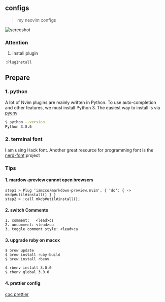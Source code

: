 ## configs

> my neovim configs

![screeshot](https://gw.alicdn.com/tfs/TB1vEiYLEY1gK0jSZFMXXaWcVXa-2876-1746.png)

### Attention

1. install plugin

```shell
:PlugInstall
```

## Prepare

### 1. python

A lot of Nvim plugins are mainly written in Python. To use auto-completion and other features, we must install Python 3. The easiest way to install is via [pyenv](https://github.com/pyenv/pyenv)

```bash
$ python --version
Python 3.8.6
```

### 2. terminal font

I am using Hack font. Another great resource for programming font is the [nerd-font](https://github.com/ryanoasis/nerd-fonts) project

### Tips

#### 1. mardow-preview cannot open browsers

```shell
step1 > Plug 'iamcco/markdown-preview.nvim', { 'do': { -> mkdp#util#install() } }
step2 > :call mkdp#util#install();
```

#### 2. switch Comments

```shell
1. comment:   <lead>cs
2. uncomment: <lead>cu
3. toggle comment style: <lead>ca
```

#### 3. upgrade ruby on macox

```shell
$ brew update
$ brew install ruby-build
$ brew install rbenv

$ rbenv install 3.0.0
$ rbenv global 3.0.0
```

#### 4. prettier config
[coc prettier](https://github.com/neoclide/coc-prettier)
